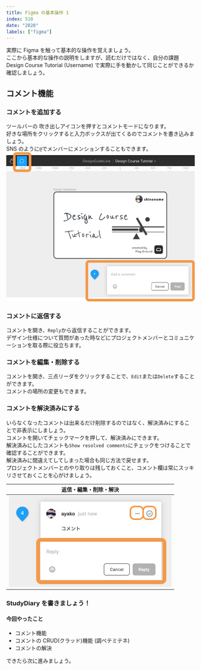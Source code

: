 ```yaml
---
title: Figma の基本操作 1
index: 510
date: "2020"
labels: ["figma"]
---
```


実際に Figma を触って基本的な操作を覚えましょう。  
ここから基本的な操作の説明をしますが、読むだけではなく、自分の課題 Design Course Tutorial (Username) で実際に手を動かして同じことができるか確認しましょう。

## コメント機能

### コメントを追加する

ツールバーの 吹き出しアイコンを押すとコメントモードになります。  
好きな場所をクリックすると入力ボックスが出てくるのでコメントを書き込みましょう。  
SNS のように`@`でメンバーにメンションすることもできます。  
![comment](img/comment.png)

### コメントに返信する

コメントを開き、`Reply`から返信することができます。  
デザイン仕様について質問があった時などにプロジェクトメンバーとコミュニケーションを取る際に役立ちます。

### コメントを編集・削除する

コメントを開き、三点リーダをクリックすることで、`Edit`または`Delete`することができます。  
コメントの場所の変更もできます。

### コメントを解決済みにする

いらなくなったコメントは出来るだけ削除するのではなく、解決済みにすることで非表示にしましょう。  
コメントを開いてチェックマークを押して、解決済みにできます。  
解決済みにしたコメントも`Show resolved comments`にチェックをつけることで確認することができます。  
解決済みに間違えてしてしまった場合も同じ方法で戻せます。  
プロジェクトメンバーとのやり取りは残しておくこと、コメント欄は常にスッキリさせておくことを心がけましょう。

| 返信・編集・削除・解決           |
| -------------------------------- |
| ![comment](img/rep-edit-res.png) |

### StudyDiary を書きましょう！

#### 今回やったこと

- コメント機能
- コメントの CRUD(クラッド)機能 (調ベテミテネ)
- コメントの解決

できたら次に進みましょう。
